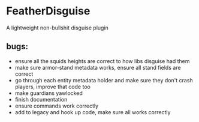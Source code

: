 # FeatherDisguise
 A lightweight non-bullshit disguise plugin


 ## bugs:
 - ensure all the squids heights are correct to how libs disguise had them
 - make sure armor-stand metadata works, ensure all stand fields are correct
 - go through each entity metadata holder and make sure they don't crash players, improve that code too
 - make guardians yawlocked
 - finish documentation
 - ensure commands work correctly
 - add to legacy and hook up code, make sure all works correctly
